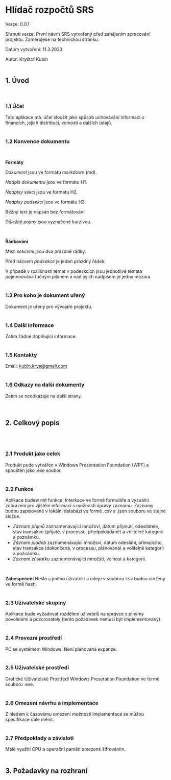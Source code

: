 # Hlídač rozpočtů SRS

Verze: 0.0.1

Shrnutí verze: První návrh SRS vytvořený před zahájením zpracování projektu. Zaměrujese na technickou stránku.

Datum vytvoření: 11.3.2023

Autor: Kryštof Kubín
<br/><br/>

## 1. Úvod

<br/>

### 1.1 Účel

Tato aplikace má. účel sloužit jako spůsob uchovávání informací o financích, jejich distribuci, volnosti a dalších údajů.
<br/><br/>

### 1.2 Konvence dokumentu

<br/>

**Formáty**

_Dokument_ jsou ve formátu markdown (md).

_Nadpis dokumentu_ jsou ve formátu H1.

_Nadpisy sekcí_ jsou ve formátu H2.

_Nadpisy podsekcí_ jsou ve formátu H3.

_Běžný text_ je napsán bez formátování

_Důležité pojmy_ jsou vyznačené kurzivou.

<br/>

**Řádkování**

Mezi _sekcemi_ jsou dva prázdné rádky.

Před názvem _podsekce_ je jeden prázdný řádek.

V případě v rozlišnosti témat v podeskcích jsou jednotlivé témata pojmenována tučným píšmem a nad jejich nadpisem je jedna mezara.
<br/><br/>

### 1.3 Pro koho je dokument uřený

Dokument je uřený pro vývojáře projektu.
<br/><br/>

### 1.4 Další informace

Zatím žádné doplňující informace.
<br/><br/>

### 1.5 Kontakty

Email: kubin.krys@gmail.com
<br/><br/>

### 1.6 Odkazy na další dokumenty

Zatím se neodkazuje na další strany.
<br/><br/><br/>

## 2. Celkový popis

<br/><br/>

### 2.1 Produkt jako celek

Produkt pude vytvářen v Windows Presentation Foundation (WPF) a spouštěn jako .exe soubor.
<br/><br/>

### 2.2 Funkce

Aplikace budew mít funkce:
Interkace ve formě formuláře a vyzuální zobrazení pro zjištění informací s možností úpravy záznamu.
Záznamy budou zapisované v lokální databázi ve formě .csv a .json souboru ve stejné složce.

- _Záznam příjmů_ zaznamenávající množsví, datum přijmutí, odesilatele, stav transakce (přijaté, v processu, předpokládané) a volitelně kategorii a poznámku.
- _Záznam pladeb_ zaznamenávající množsví, datum odeslání, přímajícího, stav transakce (dokončená, v processu, plánovaná) a volitelně kategorii a poznámku.
- _Záznam zůstatku_ zaznemenávající množstí, volnost a kategorii.

<br/>

**Zabespečení**
Heslo a jméno uživatele a údeje v souboru csv budou uloženy ve formě hash.
<br/><br/>

### 2.3 Uživatelské skupiny

Aplikace bude vyžadovat rozdělení uživatelů na správce s plnýmy povoleními a pozorovately (tento požadavek nemusí být implementovaný).
<br/><br/>

### 2.4 Provozní prostředí

PC se systémem Windows. Není plánovaná expanze.
<br/><br/>

### 2.5 Uživatelské prostředí

Grafické Uživatelské Prostředí Windows Presetation Foundation ve formě souboru .exe.
<br/><br/>

### 2.6 Omezení návrhu a implementace

Z hledem k časovému omezení možnosti implementace se můžou specifikace dále měnit.
<br/><br/>

### 2.7 Předpoklady a závisloti

Malé využití CPU a operační paměti omezené šifrováním.
<br/><br/>

## 3. Požadavky na rozhraní
